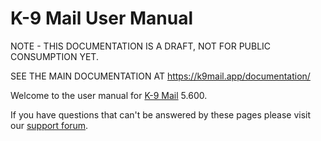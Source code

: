# K-9 Mail User Manual

NOTE - THIS DOCUMENTATION IS A DRAFT, NOT FOR PUBLIC CONSUMPTION YET.

SEE THE MAIN DOCUMENTATION AT https://k9mail.app/documentation/

Welcome to the user manual for [K-9 Mail](https://k9mail.app/) 5.600.

If you have questions that can't be answered by these pages please visit our [support forum](https://forum.k9mail.app/).
